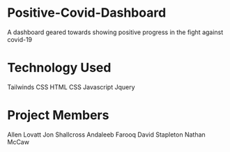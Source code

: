 # Positive-Covid-Dashboard
A dashboard geared towards showing positive progress in the fight against covid-19

# Technology Used
Tailwinds CSS
HTML
CSS 
Javascript
Jquery

# Project Members
Allen Lovatt
Jon Shallcross
Andaleeb Farooq
David Stapleton
Nathan McCaw






